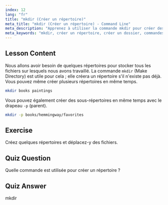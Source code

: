 ```yaml
---
index: 12
lang: "fr"
title: "mkdir (Créer un répertoire)"
meta_title: "mkdir (Créer un répertoire) - Command Line"
meta_description: "Apprenez à utiliser la commande mkdir pour créer des répertoires et des sous-répertoires sous Linux. Ce tutoriel convivial pour les débutants vous aide à organiser efficacement vos fichiers."
meta_keywords: "mkdir, créer un répertoire, créer un dossier, commandes linux, tutoriel linux, linux débutant, guide linux"
---
```


## Lesson Content

Nous allons avoir besoin de quelques répertoires pour stocker tous les fichiers sur lesquels nous avons travaillé. La commande `mkdir` (Make Directory) est utile pour cela ; elle créera un répertoire s'il n'existe pas déjà. Vous pouvez même créer plusieurs répertoires en même temps.

```bash
mkdir books paintings
```

Vous pouvez également créer des sous-répertoires en même temps avec le drapeau `-p` (parent).

```bash
mkdir -p books/hemmingway/favorites
```

## Exercise

Créez quelques répertoires et déplacez-y des fichiers.

## Quiz Question

Quelle commande est utilisée pour créer un répertoire ?

## Quiz Answer

mkdir

